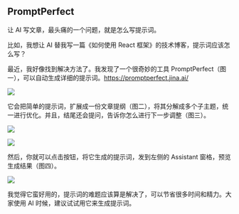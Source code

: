 ## PromptPerfect

让 AI 写文章，最头痛的一个问题，就是怎么写提示词。

比如，我想让 AI 替我写一篇《如何使用 React 框架》的技术博客，提示词应该怎么写？

最近，我好像找到解决方法了。我发现了一个很奇妙的工具 PromptPerfect（图一），可以自动生成详细的提示词。https://promptperfect.jina.ai/

![](https://cdn.beekka.com/blogimg/asset/202403/bg2024032601.webp)

它会把简单的提示词，扩展成一份文章提纲（图二），将其分解成多个子主题，统一进行优化。并且，结尾还会提问，告诉你怎么进行下一步调整（图三）。

![](https://cdn.beekka.com/blogimg/asset/202403/bg2024032604.webp)

![](https://cdn.beekka.com/blogimg/asset/202403/bg2024032605.webp)

然后，你就可以点击按钮，将它生成的提示词，发到左侧的 Assistant 窗格，预览生成结果（图四）。

![](https://cdn.beekka.com/blogimg/asset/202403/bg2024032606.webp)

我觉得它蛮好用的，提示词的难题应该算是解决了，可以节省很多时间和精力。大家使用 AI 时候，建议试试用它来生成提示词。

